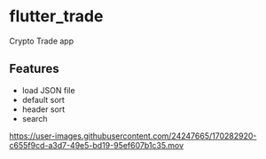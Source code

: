 # flutter_trade

Crypto Trade app 

## Features

- load JSON file
- default sort
- header sort
- search



https://user-images.githubusercontent.com/24247665/170282920-c655f9cd-a3d7-49e5-bd19-95ef607b1c35.mov


